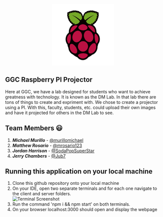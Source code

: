 <div style="text-align:center"><img src="client/src/images/ai.png" width="200" height="200"/></div>

## GGC Raspberry PI Projector
Here at GGC, we have a lab designed for students who want to achieve greatness with technology. It is known as the DM Lab.
In that lab there are tons of things to create and expriment with. We chose to create a projector using a PI. With this, faculty, students, etc. could
upload their own images and have it projected for others in the DM Lab to see.

## Team Members :smiley:
1. **_Michael Murillo_** - [@murillomichael](https://github.com/murillomichael) <br>
2. **_Matthew Rosario_** - [@mrosario123](https://github.com/mrosario123) <br>
3. **_Jordan Harrison_** - [@SodaPopSuperStar](https://github.com/jharrison5@ggc.edu)<br>
4. **_Jerry Chambers_** - [@Jub7](https://github.com/Jub7)<br>

## Running this application on your local machine
1. Clone this github repository onto your local machine <br>
2. On your IDE, open two separate terminals and for each one navigate to the client and server folders. <br>
   <img width="1162" alt="Terminal Screenshot" src="https://user-images.githubusercontent.com/54247576/164936528-b75b930d-2110-4daa-a7bd-367a6711bfc0.png">
3. Run the command 'npm i && npm start' on both terminals. <br>
4. On your browser localhost:3000 should open and display the webpage
